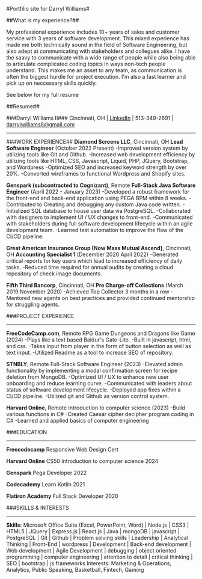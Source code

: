 #Portfilio site for Darryl Williams#

##What is my experience?##

My professional experience includes 10+ years of sales and customer service with 3 years of software development. This mixed experience has made me both technically sound in the field of Software Engineering, but also adept at communicating with stakeholders and collegues alike. I have the saavy to communicate with a wide range of people while also being able to articulate complicated coding topics in ways non-tech people understand. This makes me an asset to any team, as communication is often the biggest hurdle for project execution. I'm also a fast learner and pick up on neccessary skills quickly.

See below for my full resume

##Resume##

###Darryl Williams II###
Cincinnati, OH | [LinkedIn](https://www.linkedin.com/in/darryl-williams-ii/) | 513-349-2691 | [darrylwilliams6@gmail.com](darrylwilliams6@gmail.com)
________________________________________________________________________________________
###WORK EXPERIENCE##
**Diamond Screens LLC**, Cincinnati, OH
**Lead Software Engineer** (October 2022 Present)
-Improved version system by utilizing tools like Git and Github.
-Increased web development efficiency by utilizing tools like HTML, CSS, Javascript, Liquid, PHP,
JQuery, Bootstrap, and Wordpress
-Optimized SEO and increased keyword strength by over 20%.
-Converted wireframes to functional Wordpress and Shopify sites.

**Genspark (subcontracted to Cognizant)**, Remote
**Full-Stack Java Software Engineer** (April 2022 - January 2023)
-Developed a robust framework for the front-end and back-end application using PEGA BPM within 8
weeks.
-Contributed to Creating and debugging any custom Java code written.
-Initialized SQL database to house user data via PostgreSQL.
-Collaborated with designers to implement UI / UX changes to front-end.
-Communicated with stakeholders during full software development lifecycle within an agile
development team.
-Learned test automation to improve the flow of the CI/CD pipeline.

**Great American Insurance Group (Now Mass Mutual Ascend)**, Cincinnati, OH
**Accounting Specialist 1** (December 2020 April 2022)
-Generated critical reports for key users which lead to increased efficiency of daily tasks.
-Reduced time required for annual audits by creating a cloud repository of check image documents.

**Fifth Third Bancorp**, Cincinnati, OH
**Pre Charge-off Collections** (March 2019 November 2020)
-Achieved Top Collector 3 months in a row
-Mentored new agents on best practices and provided continued mentorship for struggling agents.

###PROJECT EXPERIENCE
________________________________________________________________________________________
**FreeCodeCamp.com**, Remote
RPG Game
Dungeons and Dragons like Game (2024)
-Plays like a text based Baldur's Gate-Lite.
-Built in javascript, html, and css.
-Takes input from player in the form of button selection as well as text input.
-Utilized Readme as a tool to increase SEO of repository.

**STNBLY**, Remote
Full-Stack Software Engineer (2023)
-Elevated admin functionality by implementing a modal confirmation screen for recipe deletion from
MongoDB.
-Optimized UI / UX to enhance new user onboarding and reduce learning curve.
-Communicated with leaders about status of software development lifecycle.
-Deployed app fixes within a CI/CD pipeline.
-Utilized git and Github as version control system.

**Harvard Online**, Remote
Introduction to computer science (2023)
-Build various functions in C#
-Created Caesar cipher decipher program coding in C#
-Learned and applied basics of computer engineering

###EDUCATION
________________________________________________________________________________________
**Freecodecamp**
Responsive Web Design Cert

**Harvard Online**
CS50 Introduction to computer science 2024

**Genspark**
Pega Developer 2022

**Codecademy**
Learn Kotlin 2021

**Flatiron Academy**
Full Stack Developer 2020


###SKILLS & INTERESTS
________________________________________________________________________________________
**Skills:** Microsoft Office Suite (Excel, PowerPoint, Word) | Node.js | CSS3 | HTML5 | JQuery | Express.js |
React.js | Java | mongoDB | javascript | PostgreSQL | Git | Github | Problem solving skills | Leadership |
Analytical Thinking | Front-End | wordpress | Development | Back-end development | Web development | Agile
Development | debugging | object oriented
programming | computer engineering | attention to detail | critical thinking | SEO | bootstrap | js frameworks
Interests: Marketing & Operations, Analytics, Public Speaking, Basketball, Fintech, Gaming